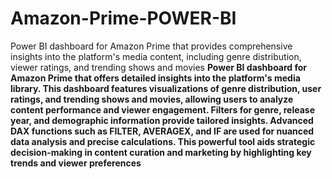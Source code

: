 # Amazon-Prime-POWER-BI
 Power BI dashboard for Amazon Prime that provides comprehensive insights into the platform's media content, including genre distribution, viewer ratings, and trending shows and movies
 **Power BI dashboard for Amazon Prime that offers detailed insights into the platform's media library. This dashboard features visualizations of genre distribution, user ratings, and trending shows and movies, allowing users to analyze content performance and viewer engagement. Filters for genre, release year, and demographic information provide tailored insights. Advanced DAX functions such as FILTER, AVERAGEX, and IF are used for nuanced data analysis and precise calculations. This powerful tool aids strategic decision-making in content curation and marketing by highlighting key trends and viewer preferences**

